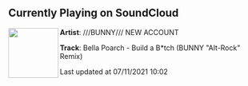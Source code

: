 ## Currently Playing on SoundCloud

[<img align="left" width="100" src="https://i1.sndcdn.com/artworks-zupwaXvLktpzgQxp-NKRazg-t500x500.jpg">](https://soundcloud.com/bunny_jp/bella-poarch-build-a-bitch-bunny-remix)

**Artist**: ///BUNNY/// NEW ACCOUNT 

**Track**: Bella Poarch - Build a B*tch (BUNNY "Alt-Rock" Remix)

Last updated at 07/11/2021 10:02
